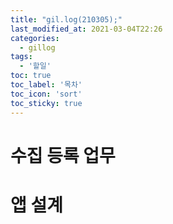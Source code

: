 ```yaml
---
title: "gil.log(210305);"
last_modified_at: 2021-03-04T22:26
categories: 
  - gillog
tags: 
  - '할일'
toc: true
toc_label: '목차'
toc_icon: 'sort'
toc_sticky: true
---
```

# 수집 등록 업무

# 앱 설계
